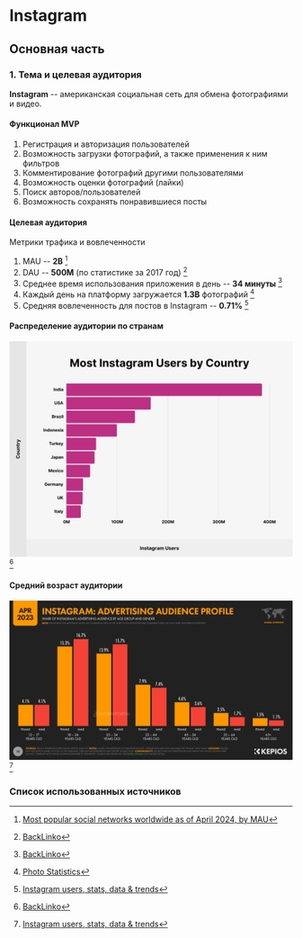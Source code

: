 # Instagram
## Основная часть
### 1. Тема и целевая аудитория

**Instagram** -- американская социальная сеть для обмена фотографиями и видео.
#### Функционал MVP
1. Регистрация и авторизация пользователей
2. Возможность загрузки фотографий, а также применения к ним фильтров
3. Комментирование фотографий другими пользователями
4. Возможность оценки фотографий (лайки)
5. Поиск авторов/пользователей
6. Возможность сохранять понравившиеся посты

#### Целевая аудитория

Метрики трафика и вовлеченности
1. MAU -- **2B** [^3]
2. DAU -- **500M** (по статистике за 2017 год) [^4]
3. Среднее время использования приложения в день -- **34 минуты** [^4]
4. Каждый день на платформу загружается **1.3B** фотографий [^2]
5. Средняя вовлеченность для постов в Instagram -- **0.71%** [^1]

#### Распределение аудитории по странам
[![Распределение аудитории по странам](diagrams/ig-users-by-country.webp)](https://backlinko.com/instagram-users) [^4]

#### Средний возраст аудитории
[![Средний возраст аудитории](diagrams/age-distribution.png)](https://datareportal.com/essential-instagram-stats) [^1]

### Список использованных источников
[^1]: [Instagram users, stats, data & trends](https://datareportal.com/essential-instagram-stats)
[^2]: [Photo Statistics](https://photutorial.com/photos-statistics/)
[^3]: [Most popular social networks worldwide as of April 2024, by MAU](https://www.statista.com/statistics/272014/global-social-networks-ranked-by-number-of-users/)
[^4]: [BackLinko](https://backlinko.com/instagram-users)
